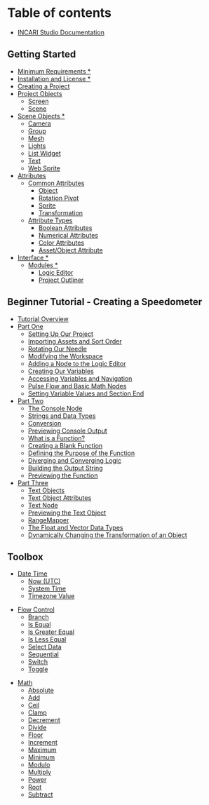 # Table of contents

* [INCARI Studio Documentation](README.md)

## Getting Started

* [Minimum Requirements \*](getting-started/requirements.md)
* [Installation and License \*](getting-started/installation.md)
* [Creating a Project](getting-started/creating-a-project.md)
* [Project Objects](getting-started/project-objects/README.md)
  * [Screen](getting-started/project-objects/screen.md)
  * [Scene](getting-started/project-objects/scene.md)
* [Scene Objects \*](getting-started/scene-objects/README.md)
  * [Camera](getting-started/scene-objects/camera.md)
  * [Group](getting-started/scene-objects/group.md)
  * [Mesh](getting-started/scene-objects/mesh.md)
  * [Lights](getting-started/scene-objects/lights.md)
  * [List Widget](getting-started/scene-objects/list-widget.md)
  * [Text](getting-started/scene-objects/text.md)
  * [Web Sprite](getting-started/scene-objects/web-sprite.md)
* [Attributes](getting-started/attributes/README.md)
  * [Common Attributes](getting-started/attributes/common-attributes/README.md)
    * [Object](getting-started/attributes/common-attributes/object.md)
    * [Rotation Pivot](getting-started/attributes/common-attributes/rotation-pivot.md)
    * [Sprite](getting-started/attributes/common-attributes/sprite.md)
    * [Transformation](getting-started/attributes/common-attributes/transformation.md)
  * [Attribute Types](getting-started/attributes/attribute-types/README.md)
    * [Boolean Attributes](getting-started/attributes/attribute-types/boolean-attributes.md)
    * [Numerical Attributes](getting-started/attributes/attribute-types/numerical-attributes.md)
    * [Color Attributes](getting-started/attributes/attribute-types/color-attributes.md)
    * [Asset/Object Attribute](getting-started/attributes/attribute-types/asset-object-attribute.md)
* [Interface \*](getting-started/interface/README.md)
  * [Modules \*](getting-started/interface/managers-editors-and-outliners/README.md)
    * [Logic Editor](getting-started/interface/managers-editors-and-outliners/logic-editor.md)
    * [Project Outliner](getting-started/interface/managers-editors-and-outliners/project-outliner.md)

## Beginner Tutorial - Creating a Speedometer

* [Tutorial Overview](beginner-tutorial-creating-a-speedometer/tutorial-overview.md)
* [Part One](beginner-tutorial-creating-a-speedometer/part-one/README.md)
  * [Setting Up Our Project](beginner-tutorial-creating-a-speedometer/part-one/setting-up-our-project.md)
  * [Importing Assets and Sort Order](beginner-tutorial-creating-a-speedometer/part-one/importing-assets.md)
  * [Rotating Our Needle](beginner-tutorial-creating-a-speedometer/part-one/rotating-our-needle.md)
  * [Modifying the Workspace](beginner-tutorial-creating-a-speedometer/part-one/modifying-the-workspace.md)
  * [Adding a Node to the Logic Editor](beginner-tutorial-creating-a-speedometer/part-one/adding-a-node-to-the-logic-editor.md)
  * [Creating Our Variables](beginner-tutorial-creating-a-speedometer/part-one/creating-our-variables.md)
  * [Accessing Variables and Navigation](beginner-tutorial-creating-a-speedometer/part-one/accessing-variables-and-navigation.md)
  * [Pulse Flow and Basic Math Nodes](beginner-tutorial-creating-a-speedometer/part-one/pulse-flow-and-basic-math-nodes.md)
  * [Setting Variable Values and Section End](beginner-tutorial-creating-a-speedometer/part-one/setting-variable-values-and-section-end.md)
* [Part Two](beginner-tutorial-creating-a-speedometer/part-two/README.md)
  * [The Console Node](beginner-tutorial-creating-a-speedometer/part-two/using-console-to-debug.md)
  * [Strings and Data Types](beginner-tutorial-creating-a-speedometer/part-two/strings-and-data-types.md)
  * [Conversion](beginner-tutorial-creating-a-speedometer/part-two/conversion.md)
  * [Previewing Console Output](beginner-tutorial-creating-a-speedometer/part-two/previewing-console-output.md)
  * [What is a Function?](beginner-tutorial-creating-a-speedometer/part-two/creating-a-function.md)
  * [Creating a Blank Function](beginner-tutorial-creating-a-speedometer/part-two/creating-a-blank-function.md)
  * [Defining the Purpose of the Function](beginner-tutorial-creating-a-speedometer/part-two/defining-the-purpose-of-the-function.md)
  * [Diverging and Converging Logic](beginner-tutorial-creating-a-speedometer/part-two/creating-a-function-part-two.md)
  * [Building the Output String](beginner-tutorial-creating-a-speedometer/part-two/building-the-output-string-and-section-end.md)
  * [Previewing the Function](beginner-tutorial-creating-a-speedometer/part-two/previewing-the-function.md)
* [Part Three](beginner-tutorial-creating-a-speedometer/part-three/README.md)
  * [Text Objects](beginner-tutorial-creating-a-speedometer/part-three/text-objects.md)
  * [Text Object Attributes](beginner-tutorial-creating-a-speedometer/part-three/text-object-attributes.md)
  * [Text Node](beginner-tutorial-creating-a-speedometer/part-three/text-node.md)
  * [Previewing the Text Object](beginner-tutorial-creating-a-speedometer/part-three/previewing-the-text-object.md)
  * [RangeMapper](beginner-tutorial-creating-a-speedometer/part-three/rotating-the-needle.md)
  * [The Float and Vector Data Types](beginner-tutorial-creating-a-speedometer/part-three/the-float-and-vector-data-types.md)
  * [Dynamically Changing the Transformation of an Object](beginner-tutorial-creating-a-speedometer/part-three/dynamically-changing-the-transformation-of-an-object.md)

## Toolbox
<!-- * [Binary](logic-editor/toolbox/binary/README.md) -->
  <!-- * [Binary Hex Value](logic-editor/toolbox/binary/binary-hex-value.md) -->
  <!-- * [Merge Binaries](logic-editor/toolbox/binary/merge-binaries.md) -->
<!-- * [Communication](logic-editor/toolbox/communication/README.md) -->
  <!-- * [CAN](logic-editor/toolbox/communication/can/README.md)
    * [CAN Decoder](logic-editor/toolbox/communication/can/can-decoder.md)
    * [CAN Encoder](logic-editor/toolbox/communication/can/can-encoder.md)
    * [CAN Receiver](logic-editor/toolbox/communication/can/can-receiver.md)
    * [CAN Transceiver](logic-editor/toolbox/communication/can/can-transceiver.md)
    * [CAN Transmitter](logic-editor/toolbox/communication/can/can-transmitter.md) -->
* [Date Time](logic-editor/toolbox/datetime/README.md)
  <!-- * [Date Time Formatter](logic-editor/toolbox/datetime/datetime-formatter.md) -->
  * [Now (UTC)](logic-editor/toolbox/datetime/now-utc.md)
  * [System Time](logic-editor/toolbox/datetime/systemtime.md)
  * [Timezone Value](logic-editor/toolbox/datetime/timezone-value.md)
<!-- * [Development](logic-editor/toolbox/development/README.md)
  * [Assert](logic-editor/toolbox/development/assert.md)
  * [Console](logic-editor/toolbox/development/console.md) -->
<!-- * [Events](logic-editor/toolbox/events/README.md) -->
* [Flow Control](logic-editor/toolbox/flow-control/README.md)
  * [Branch](logic-editor/toolbox/flow-control/branch.md)
  <!-- * [Index Switch](logic-editor/toolbox/flow-control/indexswitch.md) -->
  * [Is Equal](logic-editor/toolbox/flow-control/isequal.md)
  * [Is Greater Equal](logic-editor/toolbox/flow-control/isgreaterequal.md)
  * [Is Less Equal](logic-editor/toolbox/flow-control/islessequal.md)
  * [Select Data](logic-editor/toolbox/flow-control/selectdata.md)
  * [Sequential](logic-editor/toolbox/flow-control/sequential.md)
  * [Switch](logic-editor/toolbox/flow-control/switch.md)
  * [Toggle](logic-editor/toolbox/flow-control/toggle.md)
<!-- * [Functions](logic-editor/toolbox/functions.md) -->
<!-- * [INCARI](logic-editor/toolbox/incari/README.md)
  * [ImageSequence](logic-editor/toolbox/incari/imagesequence/README.md)
    * [Pause Image Sequence](logic-editor/toolbox/incari/imagesequence/pause-image-sequence.md)
    * [Play Image Sequence](logic-editor/toolbox/incari/imagesequence/play-image-sequence.md)
    * [Stop Image Sequence](logic-editor/toolbox/incari/imagesequence/stop-image-sequence.md)
  * [List](logic-editor/toolbox/incari/list/README.md)
    * [Generate List](logic-editor/toolbox/incari/list/generate-list.md)
    * [Next List Entry](logic-editor/toolbox/incari/list/next-list-entry.md)
    * [Previous List Entry](logic-editor/toolbox/incari/list/previous-list-entry.md)
    * [Select List Entry](logic-editor/toolbox/incari/list/select-list-entry.md)
    * [Set Active](logic-editor/toolbox/incari/list/set-active.md)
    * [Set Current Index](logic-editor/toolbox/incari/list/set-current-index.md)
  * [Object](logic-editor/toolbox/incari/object/README.md)
    * [Get Alpha](logic-editor/toolbox/incari/object/get-alpha.md)
    * [Get Position](logic-editor/toolbox/incari/object/get-position.md)
    * [Get Rotation](logic-editor/toolbox/incari/object/get-rotation.md)
    * [Get Scale](logic-editor/toolbox/incari/object/get-scale.md)
    * [Get Visibility](logic-editor/toolbox/incari/object/get-visibility.md)
    * [Set Alpha](logic-editor/toolbox/incari/object/set-alpha.md)
    * [Set Position](logic-editor/toolbox/incari/object/set-position.md)
    * [Set Rotation](logic-editor/toolbox/incari/object/set-rotation.md)
    * [Set Scale](logic-editor/toolbox/incari/object/set-scale.md)
    * [Set Text](logic-editor/toolbox/incari/object/set-text.md)
    * [Set Visibility](logic-editor/toolbox/incari/object/set-visibility.md)
  * [Scene](logic-editor/toolbox/incari/scene.md)
  * [Screen](logic-editor/toolbox/incari/screen/README.md)
    * [Get Scene](logic-editor/toolbox/incari/screen/get-scene.md)
    * [Set Scene](logic-editor/toolbox/incari/screen/set-scene.md) -->
* [Math](logic-editor/toolbox/math/README.md)
  * [Absolute](logic-editor/toolbox/math/absolute.md)
  * [Add](logic-editor/toolbox/math/add.md)
  <!-- * [Average](logic-editor/toolbox/math/average.md) -->
  <!-- * [Boolean](logic-editor/toolbox/math/boolean/README.md)
    * [AND](logic-editor/toolbox/math/boolean/and.md)
    * [Boolean Value](logic-editor/toolbox/math/boolean/boolean-value.md)
    * [Negate](logic-editor/toolbox/math/boolean/negate.md)
    * [OR](logic-editor/toolbox/math/boolean/or.md) -->
  * [Ceil](logic-editor/toolbox/math/ceil.md)
  * [Clamp](logic-editor/toolbox/math/clamp.md)
  * [Decrement](logic-editor/toolbox/math/decrement.md)
  * [Divide](logic-editor/toolbox/math/divide.md)
  * [Floor](logic-editor/toolbox/math/floor.md)
  * [Increment](logic-editor/toolbox/math/increment.md)
  <!-- * [Interpolate](logic-editor/toolbox/math/interpolate.md) -->
  <!-- * [Logarithm](logic-editor/toolbox/math/logarithm.md) -->
  <!-- * [Math Constant](logic-editor/toolbox/math/math-constant.md) -->
  * [Maximum](logic-editor/toolbox/math/maximum.md)
  * [Minimum](logic-editor/toolbox/math/minimum.md)
  * [Modulo](logic-editor/toolbox/math/modulo.md)
  * [Multiply](logic-editor/toolbox/math/multiply.md)
  <!-- * [Numeric Value](logic-editor/toolbox/math/numeric-value.md) -->
  * [Power](logic-editor/toolbox/math/power.md)
  <!-- * [Random](logic-editor/toolbox/math/random.md) -->
  <!-- * [Range Mapper](logic-editor/toolbox/math/range-mapper.md) -->
  * [Root](logic-editor/toolbox/math/root.md)
  <!-- * [Rotation Matrix](logic-editor/toolbox/math/rotation-matrix.md) -->
  * [Subtract](logic-editor/toolbox/math/subtract.md)
  <!-- * [Trigonometry](logic-editor/toolbox/math/trigonometry/README.md)
    * [Arc Cosine](logic-editor/toolbox/math/trigonometry/arc-cosine.md)
    * [Arc Sine](logic-editor/toolbox/math/trigonometry/arc-sine.md)
    * [Arc Tangent](logic-editor/toolbox/math/trigonometry/arc-tangent.md)
    * [Cosine](logic-editor/toolbox/math/trigonometry/cosine.md)
    * [Radian-Degree Converter](logic-editor/toolbox/math/trigonometry/radian-degree-converter.md)
    * [Sine](logic-editor/toolbox/math/trigonometry/sine.md)
    * [Tangent](logic-editor/toolbox/math/trigonometry/tangent.md) -->
  <!-- * [Vector Value](logic-editor/toolbox/math/vector-value.md) -->


